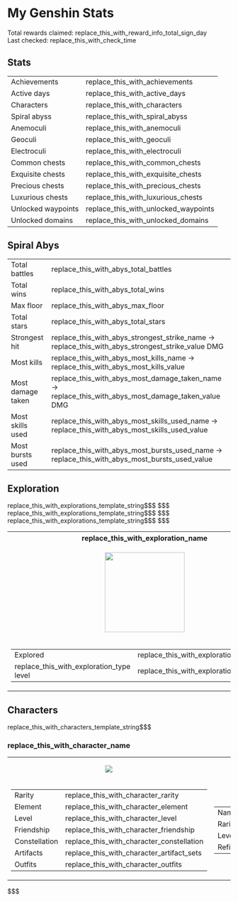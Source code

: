 # My Genshin Stats

Total rewards claimed: replace_this_with_reward_info_total_sign_day
\
Last checked: replace_this_with_check_time

## Stats

<table>
    <tr><td>Achievements</td><td>replace_this_with_achievements</td></tr>
    <tr><td>Active days</td><td>replace_this_with_active_days</td></tr>
    <tr><td>Characters</td><td>replace_this_with_characters</td></tr>
    <tr><td>Spiral abyss</td><td>replace_this_with_spiral_abyss</td></tr>
    <tr><td>Anemoculi</td><td>replace_this_with_anemoculi</td></tr>
    <tr><td>Geoculi</td><td>replace_this_with_geoculi</td></tr>
    <tr><td>Electroculi</td><td>replace_this_with_electroculi</td></tr>
    <tr><td>Common chests</td><td>replace_this_with_common_chests</td></tr>
    <tr><td>Exquisite chests</td><td>replace_this_with_exquisite_chests</td></tr>
    <tr><td>Precious chests</td><td>replace_this_with_precious_chests</td></tr>
    <tr><td>Luxurious chests</td><td>replace_this_with_luxurious_chests</td></tr>
    <tr><td>Unlocked waypoints</td><td>replace_this_with_unlocked_waypoints</td></tr>
    <tr><td>Unlocked domains</td><td>replace_this_with_unlocked_domains</td></tr>
</table>

## Spiral Abys

<table>
    <tr><td>Total battles</td><td>replace_this_with_abys_total_battles</td></tr>
    <tr><td>Total wins</td><td>replace_this_with_abys_total_wins</td></tr>
    <tr><td>Max floor</td><td>replace_this_with_abys_max_floor</td></tr>
    <tr><td>Total stars</td><td>replace_this_with_abys_total_stars</td></tr>
    <tr><td>Strongest hit</td><td>replace_this_with_abys_strongest_strike_name -> replace_this_with_abys_strongest_strike_value DMG</td></tr>
    <tr><td>Most kills</td><td>replace_this_with_abys_most_kills_name -> replace_this_with_abys_most_kills_value</td></tr>
    <tr><td>Most damage taken</td><td>replace_this_with_abys_most_damage_taken_name -> replace_this_with_abys_most_damage_taken_value DMG</td></tr>
    <tr><td>Most skills used</td><td>replace_this_with_abys_most_skills_used_name -> replace_this_with_abys_most_skills_used_value</td></tr>
    <tr><td>Most bursts used</td><td>replace_this_with_abys_most_bursts_used_name -> replace_this_with_abys_most_bursts_used_value</td></tr>
</table>


## Exploration

<table>
    <tr>replace_this_with_explorations_template_string$$$
        <th>replace_this_with_exploration_name</th>$$$
    </tr>
    <tr>replace_this_with_explorations_template_string$$$
        <td><p align="center"><img src="replace_this_with_exploration_icon" width="180"></p></td>$$$
    </tr>
    <tr>replace_this_with_explorations_template_string$$$
        <td>
            <table>
                <tr>
                    <td>Explored</td>
                    <td>replace_this_with_exploration_explored%</td>
                </tr>
                <tr>
                    <td>replace_this_with_exploration_type level</td>
                    <td>replace_this_with_exploration_level</td>
                </tr>
            </table>
        </td>$$$
    </tr>
</table>



## Characters

replace_this_with_characters_template_string$$$
### replace_this_with_character_name

<table>
<tr>
    <td><p align="center"><img src="replace_this_with_character_icon"></p></td>
    <td><p align="center"><img src="replace_this_with_character_weapon_icon"></p></td>
</tr>

<tr>
<td>

<table>
    <tr><td>Rarity</td><td>replace_this_with_character_rarity</td></tr>
    <tr><td>Element</td><td>replace_this_with_character_element</td></tr>
    <tr><td>Level</td><td>replace_this_with_character_level</td></tr>
    <tr><td>Friendship</td><td>replace_this_with_character_friendship</td></tr>
    <tr><td>Constellation</td><td>replace_this_with_character_constellation</td></tr>
    <tr><td>Artifacts</td><td>replace_this_with_character_artifact_sets</td></tr>
    <tr><td>Outfits</td><td>replace_this_with_character_outfits</td></tr>
</table>

</td>

<td>

<table>
    <tr><td>Name</td><td>replace_this_with_character_weapon_name</td></tr>
    <tr><td>Rarity</td><td>replace_this_with_character_weapon_rarity</td></tr>
    <tr><td>Level</td><td>replace_this_with_character_weapon_level</td></tr>
    <tr><td>Refinement</td><td>replace_this_with_character_weapon_refinement</td></tr>
</table>

</td></tr>
</table>
$$$
